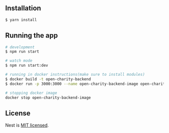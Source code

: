 ## Installation

```bash
$ yarn install
```

## Running the app

```bash
# development
$ npm run start

# watch mode
$ npm run start:dev

# running in docker instructions(make sure to install modules)
$ docker build -t open-charity-backend
$ docker run -p 3000:3000 --name open-charity-backend-image open-charity-backend

# stopping docker image
docker stop open-charity-backend-image
```

## License

Nest is [MIT licensed](LICENSE).
